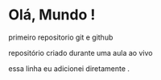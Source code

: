 # Olá, Mundo !
 primeiro repositorio git e github

 repositório criado durante uma aula ao vivo
 
 essa linha eu adicionei diretamente .
